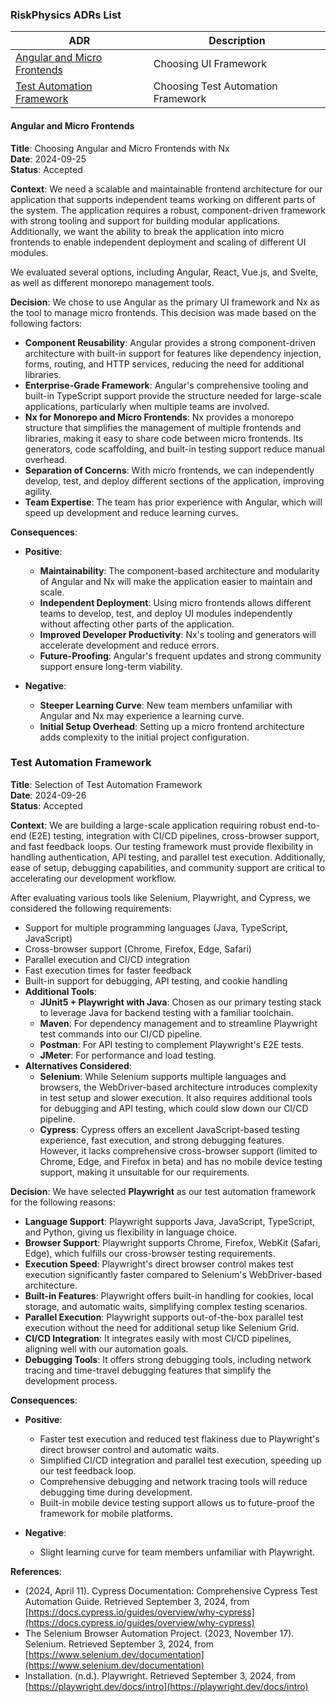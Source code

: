 ### RiskPhysics ADRs List
| ADR                  | Description                                                                                   |
|----------------------------|-----------------------------------------------------------------------------------------------|
| [Angular and Micro Frontends](/architecture-documentation/architectural-decision-records/adrs-list#angular-and-micro-frontends)     | Choosing UI Framework |
| [Test Automation Framework](/architecture-documentation/architectural-decision-records/adrs-list#test-automation-framework) |  Choosing Test Automation Framework |

#### Angular and Micro Frontends

**Title**: Choosing Angular and Micro Frontends with Nx  
**Date**: 2024-09-25  
**Status**: Accepted  

**Context**: We need a scalable and maintainable frontend architecture for our application that supports independent teams working on different parts of the system. The application requires a robust, component-driven framework with strong tooling and support for building modular applications. Additionally, we want the ability to break the application into micro frontends to enable independent deployment and scaling of different UI modules.

We evaluated several options, including Angular, React, Vue.js, and Svelte, as well as different monorepo management tools.

**Decision**: We chose to use Angular as the primary UI framework and Nx as the tool to manage micro frontends. This decision was made based on the following factors:

   - **Component Reusability**: Angular provides a strong component-driven architecture with built-in support for features like dependency injection, forms, routing, and HTTP services, reducing the need for additional libraries.
   - **Enterprise-Grade Framework**: Angular's comprehensive tooling and built-in TypeScript support provide the structure needed for large-scale applications, particularly when multiple teams are involved.
   - **Nx for Monorepo and Micro Frontends**: Nx provides a monorepo structure that simplifies the management of multiple frontends and libraries, making it easy to share code between micro frontends. Its generators, code scaffolding, and built-in testing support reduce manual overhead.
   - **Separation of Concerns**: With micro frontends, we can independently develop, test, and deploy different sections of the application, improving agility.
   - **Team Expertise**: The team has prior experience with Angular, which will speed up development and reduce learning curves.
  
**Consequences**:
   - **Positive**:
     - **Maintainability**: The component-based architecture and modularity of Angular and Nx will make the application easier to maintain and scale.
     - **Independent Deployment**: Using micro frontends allows different teams to develop, test, and deploy UI modules independently without affecting other parts of the application.
     - **Improved Developer Productivity**: Nx's tooling and generators will accelerate development and reduce errors.
     - **Future-Proofing**: Angular's frequent updates and strong community support ensure long-term viability.
      
   - **Negative**:
     - **Steeper Learning Curve**: New team members unfamiliar with Angular and Nx may experience a learning curve.
     - **Initial Setup Overhead**: Setting up a micro frontend architecture adds complexity to the initial project configuration.

### Test Automation Framework
**Title**: Selection of Test Automation Framework  
**Date**: 2024-09-26  
**Status**: Accepted  

**Context**:
We are building a large-scale application requiring robust end-to-end (E2E) testing, integration with CI/CD pipelines, cross-browser support, and fast feedback loops. Our testing framework must provide flexibility in handling authentication, API testing, and parallel test execution. Additionally, ease of setup, debugging capabilities, and community support are critical to accelerating our development workflow. 

After evaluating various tools like Selenium, Playwright, and Cypress, we considered the following requirements:
- Support for multiple programming languages (Java, TypeScript, JavaScript)
- Cross-browser support (Chrome, Firefox, Edge, Safari)
- Parallel execution and CI/CD integration
- Fast execution times for faster feedback
- Built-in support for debugging, API testing, and cookie handling
- **Additional Tools**:
  - **JUnit5 + Playwright with Java**: Chosen as our primary testing stack to leverage Java for backend testing with a familiar toolchain.
  - **Maven**: For dependency management and to streamline Playwright test commands into our CI/CD pipeline.
  - **Postman**: For API testing to complement Playwright's E2E tests.
  - **JMeter**: For performance and load testing.
- **Alternatives Considered**:
  - **Selenium**: While Selenium supports multiple languages and browsers, the WebDriver-based architecture introduces complexity in test setup and slower execution. It also requires additional tools for debugging and API testing, which could slow down our CI/CD pipeline.
  - **Cypress**: Cypress offers an excellent JavaScript-based testing experience, fast execution, and strong debugging features. However, it lacks comprehensive cross-browser support (limited to Chrome, Edge, and Firefox in beta) and has no mobile device testing support, making it unsuitable for our requirements.

**Decision**:
We have selected **Playwright** as our test automation framework for the following reasons:
- **Language Support**: Playwright supports Java, JavaScript, TypeScript, and Python, giving us flexibility in language choice.
- **Browser Support**: Playwright supports Chrome, Firefox, WebKit (Safari, Edge), which fulfills our cross-browser testing requirements.
- **Execution Speed**: Playwright's direct browser control makes test execution significantly faster compared to Selenium's WebDriver-based architecture.
- **Built-in Features**: Playwright offers built-in handling for cookies, local storage, and automatic waits, simplifying complex testing scenarios.
- **Parallel Execution**: Playwright supports out-of-the-box parallel test execution without the need for additional setup like Selenium Grid.
- **CI/CD Integration**: It integrates easily with most CI/CD pipelines, aligning well with our automation goals.
- **Debugging Tools**: It offers strong debugging tools, including network tracing and time-travel debugging features that simplify the development process.

**Consequences**:
  - **Positive**:
    - Faster test execution and reduced test flakiness due to Playwright's direct browser control and automatic waits.
    - Simplified CI/CD integration and parallel test execution, speeding up our test feedback loop.
    - Comprehensive debugging and network tracing tools will reduce debugging time during development.
    - Built-in mobile device testing support allows us to future-proof the framework for mobile platforms.

  - **Negative**:
    - Slight learning curve for team members unfamiliar with Playwright.

**References**:
- (2024, April 11). Cypress Documentation: Comprehensive Cypress Test Automation Guide. Retrieved September 3, 2024, from [https://docs.cypress.io/guides/overview/why-cypress](https://docs.cypress.io/guides/overview/why-cypress)
- The Selenium Browser Automation Project. (2023, November 17). Selenium. Retrieved September 3, 2024, from [https://www.selenium.dev/documentation](https://www.selenium.dev/documentation)
- Installation. (n.d.). Playwright. Retrieved September 3, 2024, from [https://playwright.dev/docs/intro](https://playwright.dev/docs/intro)

